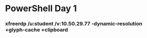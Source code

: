 # PowerShell Day 1
### xfreerdp /u:student /v:10.50.29.77 -dynamic-resolution +glyph-cache +clipboard
